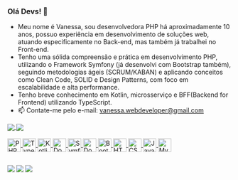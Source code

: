 ### Olá Devs! 👋

- Meu nome é Vanessa, sou desenvolvedora PHP há aproximadamente 10 anos, possuo experiência em desenvolvimento de soluções web, atuando especificamente no Back-end, mas também já trabalhei no Front-end.
- Tenho uma sólida compreensão e prática em desenvolvimento PHP, utilizando o Framework Symfony (já desenvolvi com Bootstrap também), seguindo metodologias ágeis (SCRUM/KABAN) e aplicando conceitos como Clean Code, SOLID e Design Patterns, com foco em escalabilidade e alta performance.
- Tenho breve conhecimento em Kotlin, microsserviço e BFF(Backend for Frontend) utilizando TypeScript.
- 📫 Contate-me pelo e-mail: vanessa.webdeveloper@gmail.com

<div>
    <a href="https://github.com/vanessafsphp">
    <img align="center" src="https://github-readme-stats.vercel.app/api?username=vanessafsphp&show_icons=true&theme=radical&include_all_commits=true&count_private=true" />
    <img align="center" src="https://github-readme-stats.vercel.app/api/top-langs/?username=vanessafsphp&theme=radical&hide_progress=true" />
</div>
  
<div style="display: inline_block"><br>
  <img align="center" alt="PHP" height="30" weight="40" src="https://cdn.jsdelivr.net/gh/devicons/devicon@latest/icons/php/php-original.svg" />
  <img align="center" alt="TypeScript" height="30" weight="40" src="https://cdn.jsdelivr.net/gh/devicons/devicon@latest/icons/typescript/typescript-original.svg" />
  <img align="center" alt="Kotlin" height="30" weight="40" src="https://cdn.jsdelivr.net/gh/devicons/devicon@latest/icons/kotlin/kotlin-plain-wordmark.svg" />
  <img align="center" alt="Docker" height="30" weight="40" src="https://cdn.jsdelivr.net/gh/devicons/devicon@latest/icons/docker/docker-plain-wordmark.svg" />
  <img align="center" alt="Symfony" height="30" weight="40" src="https://cdn.jsdelivr.net/gh/devicons/devicon@latest/icons/symfony/symfony-original-wordmark.svg" />
  <img align="center" alt="Doctrine" height="30" weight="40" src="https://cdn.jsdelivr.net/gh/devicons/devicon@latest/icons/doctrine/doctrine-plain-wordmark.svg" />
  <img align="center" alt="Bootstrap" height="30" weight="40" src="https://cdn.jsdelivr.net/gh/devicons/devicon@latest/icons/bootstrap/bootstrap-original.svg" />
  <img align="center" alt="HTML" height="30" weight="40" src="https://cdn.jsdelivr.net/gh/devicons/devicon@latest/icons/html5/html5-original.svg" />
  <img align="center" alt="CSS" height="30" weight="40" src="https://cdn.jsdelivr.net/gh/devicons/devicon@latest/icons/css3/css3-original.svg" />
  <img align="center" alt="Javascript" height="30" weight="40" src="https://cdn.jsdelivr.net/gh/devicons/devicon@latest/icons/javascript/javascript-original.svg" />
  <img align="center" alt="MySQL" height="30" weight="40" src="https://cdn.jsdelivr.net/gh/devicons/devicon@latest/icons/mysql/mysql-original-wordmark.svg" />
</div>

##
  
 <div> 
  <a href="https://www.instagram.com/vangbueno/" target="_blank"><img src="https://img.shields.io/badge/-Instagram-%23E4405F?style=for-the-badge&logo=instagram&logoColor=white" target="_blank"></a>
  <a href="https://www.linkedin.com/in/vanessa-bueno/" target="_blank"><img src="https://img.shields.io/badge/-LinkedIn-%230077B5?style=for-the-badge&logo=linkedin&logoColor=white" target="_blank"></a>
  <a href = "mailto:vanessa.webdeveloper@gmail.com"><img src="https://img.shields.io/badge/Gmail-D14836?style=for-the-badge&logo=gmail&logoColor=white" target="_blank"></a>
 </div>
